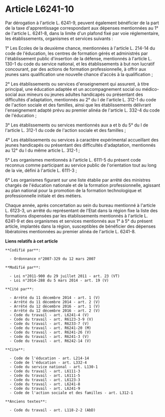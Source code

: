 # Article L6241-10

Par dérogation à l'article L. 6241-9, peuvent également bénéficier de la part de la taxe d'apprentissage correspondant aux
dépenses mentionnées au 1° de l'article L. 6241-8, dans la limite d'un plafond fixé par voie réglementaire, les
établissements, organismes et services suivants : 

1° Les Ecoles de la deuxième chance, mentionnées à l'article L. 214-14 du code de l'éducation, les centres de formation gérés
et administrés par l'établissement public d'insertion de la défense, mentionnés à l'article L. 130-1 du code du service
national, et les établissements à but non lucratif concourant, par des actions de formation professionnelle, à offrir aux
jeunes sans qualification une nouvelle chance d'accès à la qualification ; 

2° Les établissements ou services d'enseignement qui assurent, à titre principal, une éducation adaptée et un accompagnement
social ou médico-social aux mineurs ou jeunes adultes handicapés ou présentant des difficultés d'adaptation, mentionnés au 2°
du I de l'article L. 312-1 du code de l'action sociale et des familles, ainsi que les établissements délivrant l'enseignement
adapté prévu au premier alinéa de l'article L. 332-4 du code de l'éducation ; 

3° Les établissements ou services mentionnés aux a et b du 5° du I de l'article L. 312-1 du code de l'action sociale et des
familles ; 

4° Les établissements ou services à caractère expérimental accueillant des jeunes handicapés ou présentant des difficultés
d'adaptation, mentionnés au 12° du I du même article L. 312-1 ; 

5° Les organismes mentionnés à l'article L. 6111-5 du présent code reconnus comme participant au service public de
l'orientation tout au long de la vie, défini à l'article L. 6111-3 ; 

6° Les organismes figurant sur une liste établie par arrêté des ministres chargés de l'éducation nationale et de la formation
professionnelle, agissant au plan national pour la promotion de la formation technologique et professionnelle initiale et des
métiers. 

Chaque année, après concertation au sein du bureau mentionné à l'article L. 6123-3, un arrêté du représentant de l'Etat dans
la région fixe la liste des formations dispensées par les établissements mentionnés à l'article L. 6241-9 et des organismes
et services mentionnés aux 1° à 5° du présent article, implantés dans la région, susceptibles de bénéficier des dépenses
libératoires mentionnées au premier alinéa de l'article L. 6241-8.

**Liens relatifs à cet article**

	**Codifié par**:

	  - Ordonnance n°2007-329 du 12 mars 2007

	**Modifié par**:

	  - Loi n°2011-900 du 29 juillet 2011 - art. 23 (VT)
	  - Loi n°2014-288 du 5 mars 2014 - art. 19 (V)

	**Cité par**:

	  - Arrêté du 11 décembre 2014 - art. 1 (V)
	  - Arrêté du 11 décembre 2014 - art. 2 (V)
	  - Arrêté du 12 décembre 2016 - art. 1 (V)
	  - Arrêté du 12 décembre 2016 - art. 2 (V)
	  - Code du travail - art. L6241-4 (V)
	  - Code du travail - art. R6123-3-9 (V)
	  - Code du travail - art. R6233-7 (V)
	  - Code du travail - art. R6241-20 (M)
	  - Code du travail - art. R6241-26 (V)
	  - Code du travail - art. R6241-3 (V)
	  - Code du travail - art. R6242-14 (V)

	**Cite**:

	  - Code de l'éducation - art. L214-14
	  - Code de l'éducation - art. L332-4
	  - Code du service national - art. L130-1
	  - Code du travail - art. L6111-3
	  - Code du travail - art. L6111-5
	  - Code du travail - art. L6123-3
	  - Code du travail - art. L6241-8
	  - Code du travail - art. L6241-9
	  - Code de l'action sociale et des familles - art. L312-1

	**Anciens textes**:

	  - Code du travail - art. L118-2-2 (AbD)
